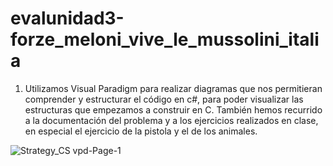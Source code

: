 # evalunidad3-forze_meloni_vive_le_mussolini_italia
1. Utilizamos Visual Paradigm para realizar diagramas que nos permitieran comprender y estructurar el código en c#, para poder visualizar las estructuras que empezamos a construir en C. También hemos recurrido a la documentación del problema y a los ejercicios realizados en clase, en especial el ejercicio de la pistola y el de los animales. 

![Strategy_CS vpd-Page-1](https://user-images.githubusercontent.com/83185513/196596990-7bbdd697-b32e-466a-ac0e-ac6d504ba043.png)
